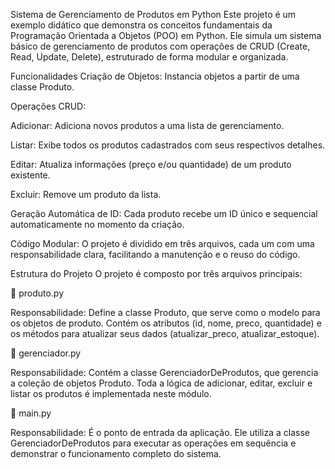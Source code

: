 Sistema de Gerenciamento de Produtos em Python
Este projeto é um exemplo didático que demonstra os conceitos fundamentais da Programação Orientada a Objetos (POO) em Python. Ele simula um sistema básico de gerenciamento de produtos com operações de CRUD (Create, Read, Update, Delete), estruturado de forma modular e organizada.

Funcionalidades
Criação de Objetos: Instancia objetos a partir de uma classe Produto.

Operações CRUD:

Adicionar: Adiciona novos produtos a uma lista de gerenciamento.

Listar: Exibe todos os produtos cadastrados com seus respectivos detalhes.

Editar: Atualiza informações (preço e/ou quantidade) de um produto existente.

Excluir: Remove um produto da lista.

Geração Automática de ID: Cada produto recebe um ID único e sequencial automaticamente no momento da criação.

Código Modular: O projeto é dividido em três arquivos, cada um com uma responsabilidade clara, facilitando a manutenção e o reuso do código.

Estrutura do Projeto
O projeto é composto por três arquivos principais:

📄 produto.py

Responsabilidade: Define a classe Produto, que serve como o modelo para os objetos de produto. Contém os atributos (id, nome, preco, quantidade) e os métodos para atualizar seus dados (atualizar_preco, atualizar_estoque).

📄 gerenciador.py

Responsabilidade: Contém a classe GerenciadorDeProdutos, que gerencia a coleção de objetos Produto. Toda a lógica de adicionar, editar, excluir e listar os produtos é implementada neste módulo.

📄 main.py

Responsabilidade: É o ponto de entrada da aplicação. Ele utiliza a classe GerenciadorDeProdutos para executar as operações em sequência e demonstrar o funcionamento completo do sistema.
